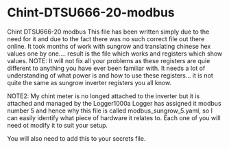 # Chint-DTSU666-20-modbus
Chint DTSU666-20 modbus
This file has been written simply due to the need for it and due to the fact there was no such correct file out there online.
It took months of work with sungrow and translating chinese hex values one by one.... result is the file which works and registers which show values.
NOTE:
It will not fix all your problems as these registers are quie different to anything you have ever been familiar with.
It needs a lot of understanding of what power is and how to use these registers... it is not quite the same as sungrow inverter registers you all know.

NOTE2:
My chint meter is no longed attached to the inverter but it is attached and managed by the Logger1000a
Logger has assigned it modbus number 5 and hence why this file is called modbus_sungrow_5.yaml, so I can easily identify what piece of hardware it relates to.
Each one of you will need ot modify it to suit your setup.

You will also need to add this to your secrets file.
